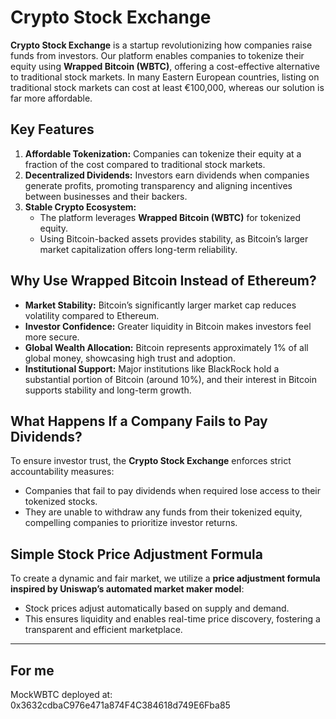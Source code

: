 # Crypto Stock Exchange

**Crypto Stock Exchange** is a startup revolutionizing how companies raise funds from investors. Our platform enables companies to tokenize their equity using **Wrapped Bitcoin (WBTC)**, offering a cost-effective alternative to traditional stock markets. In many Eastern European countries, listing on traditional stock markets can cost at least €100,000, whereas our solution is far more affordable.

## Key Features

1. **Affordable Tokenization:** Companies can tokenize their equity at a fraction of the cost compared to traditional stock markets.
2. **Decentralized Dividends:** Investors earn dividends when companies generate profits, promoting transparency and aligning incentives between businesses and their backers.
3. **Stable Crypto Ecosystem:**
   - The platform leverages **Wrapped Bitcoin (WBTC)** for tokenized equity.
   - Using Bitcoin-backed assets provides stability, as Bitcoin’s larger market capitalization offers long-term reliability.

## Why Use Wrapped Bitcoin Instead of Ethereum?

- **Market Stability:** Bitcoin’s significantly larger market cap reduces volatility compared to Ethereum.
- **Investor Confidence:** Greater liquidity in Bitcoin makes investors feel more secure.
- **Global Wealth Allocation:** Bitcoin represents approximately 1% of all global money, showcasing high trust and adoption.
- **Institutional Support:** Major institutions like BlackRock hold a substantial portion of Bitcoin (around 10%), and their interest in Bitcoin supports stability and long-term growth.

## What Happens If a Company Fails to Pay Dividends?

To ensure investor trust, the **Crypto Stock Exchange** enforces strict accountability measures:
- Companies that fail to pay dividends when required lose access to their tokenized stocks.
- They are unable to withdraw any funds from their tokenized equity, compelling companies to prioritize investor returns.

## Simple Stock Price Adjustment Formula

To create a dynamic and fair market, we utilize a **price adjustment formula inspired by Uniswap’s automated market maker model**:
- Stock prices adjust automatically based on supply and demand.
- This ensures liquidity and enables real-time price discovery, fostering a transparent and efficient marketplace.

---

## For me 

MockWBTC deployed at: 0x3632cdbaC976e471a874F4C384618d749E6Fba85

